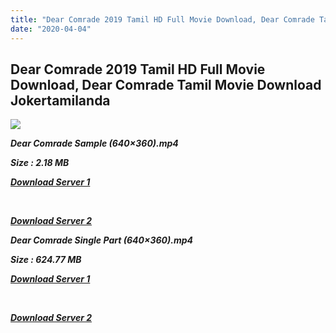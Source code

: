 ```yaml
---
title: "Dear Comrade 2019 Tamil HD Full Movie Download, Dear Comrade Tamil Movie Download Jokertamilanda"
date: "2020-04-04"
---
```


## Dear Comrade 2019 Tamil HD Full Movie Download, Dear Comrade Tamil Movie Download Jokertamilanda

![](https://images.moviebuff.com/e66f97c5-a1e1-43d4-9b7a-e1ce0813251d?w=1000)

**_Dear Comrade Sample (640×360).mp4_**

**_Size : 2.18 MB_**

**_[Download Server 1](http://b7.wetransfer.vip/files/Tamil{b337cb003d07febca875724d018e20f8c1927a284fdd439ea607fcc650de5bb7}20Movies/Tamil{b337cb003d07febca875724d018e20f8c1927a284fdd439ea607fcc650de5bb7}202019{b337cb003d07febca875724d018e20f8c1927a284fdd439ea607fcc650de5bb7}20Movies/Dear{b337cb003d07febca875724d018e20f8c1927a284fdd439ea607fcc650de5bb7}20Comrade{b337cb003d07febca875724d018e20f8c1927a284fdd439ea607fcc650de5bb7}20(2019)/Dear{b337cb003d07febca875724d018e20f8c1927a284fdd439ea607fcc650de5bb7}20Comrade{b337cb003d07febca875724d018e20f8c1927a284fdd439ea607fcc650de5bb7}20(2019){b337cb003d07febca875724d018e20f8c1927a284fdd439ea607fcc650de5bb7}20Proper{b337cb003d07febca875724d018e20f8c1927a284fdd439ea607fcc650de5bb7}20HDRip/Dear{b337cb003d07febca875724d018e20f8c1927a284fdd439ea607fcc650de5bb7}20Comrade{b337cb003d07febca875724d018e20f8c1927a284fdd439ea607fcc650de5bb7}20Sample{b337cb003d07febca875724d018e20f8c1927a284fdd439ea607fcc650de5bb7}20(640x360).mp4)_**

**_[  
](http://b7.wetransfer.vip/files/Tamil{b337cb003d07febca875724d018e20f8c1927a284fdd439ea607fcc650de5bb7}20Movies/Tamil{b337cb003d07febca875724d018e20f8c1927a284fdd439ea607fcc650de5bb7}202019{b337cb003d07febca875724d018e20f8c1927a284fdd439ea607fcc650de5bb7}20Movies/Dear{b337cb003d07febca875724d018e20f8c1927a284fdd439ea607fcc650de5bb7}20Comrade{b337cb003d07febca875724d018e20f8c1927a284fdd439ea607fcc650de5bb7}20(2019)/Dear{b337cb003d07febca875724d018e20f8c1927a284fdd439ea607fcc650de5bb7}20Comrade{b337cb003d07febca875724d018e20f8c1927a284fdd439ea607fcc650de5bb7}20(2019){b337cb003d07febca875724d018e20f8c1927a284fdd439ea607fcc650de5bb7}20Proper{b337cb003d07febca875724d018e20f8c1927a284fdd439ea607fcc650de5bb7}20HDRip/Dear{b337cb003d07febca875724d018e20f8c1927a284fdd439ea607fcc650de5bb7}20Comrade{b337cb003d07febca875724d018e20f8c1927a284fdd439ea607fcc650de5bb7}20Sample{b337cb003d07febca875724d018e20f8c1927a284fdd439ea607fcc650de5bb7}20(640x360).mp4)_**

**_[Download Server 2](http://b7.wetransfer.vip/files/Tamil{b337cb003d07febca875724d018e20f8c1927a284fdd439ea607fcc650de5bb7}20Movies/Tamil{b337cb003d07febca875724d018e20f8c1927a284fdd439ea607fcc650de5bb7}202019{b337cb003d07febca875724d018e20f8c1927a284fdd439ea607fcc650de5bb7}20Movies/Dear{b337cb003d07febca875724d018e20f8c1927a284fdd439ea607fcc650de5bb7}20Comrade{b337cb003d07febca875724d018e20f8c1927a284fdd439ea607fcc650de5bb7}20(2019)/Dear{b337cb003d07febca875724d018e20f8c1927a284fdd439ea607fcc650de5bb7}20Comrade{b337cb003d07febca875724d018e20f8c1927a284fdd439ea607fcc650de5bb7}20(2019){b337cb003d07febca875724d018e20f8c1927a284fdd439ea607fcc650de5bb7}20Proper{b337cb003d07febca875724d018e20f8c1927a284fdd439ea607fcc650de5bb7}20HDRip/Dear{b337cb003d07febca875724d018e20f8c1927a284fdd439ea607fcc650de5bb7}20Comrade{b337cb003d07febca875724d018e20f8c1927a284fdd439ea607fcc650de5bb7}20Sample{b337cb003d07febca875724d018e20f8c1927a284fdd439ea607fcc650de5bb7}20(640x360).mp4)_**

**_Dear Comrade Single Part (640×360).mp4_**

**_Size : 624.77 MB_**

**_[Download Server 1](http://c3.wetransfer.vip//files/Dear{b337cb003d07febca875724d018e20f8c1927a284fdd439ea607fcc650de5bb7}20Comrade.mp4)_**

**_[  
](http://c3.wetransfer.vip//files/Dear{b337cb003d07febca875724d018e20f8c1927a284fdd439ea607fcc650de5bb7}20Comrade.mp4)_**

**_[Download Server 2](http://c3.wetransfer.vip//files/Dear{b337cb003d07febca875724d018e20f8c1927a284fdd439ea607fcc650de5bb7}20Comrade.mp4)_**
